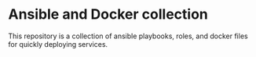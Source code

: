 # Ansible and Docker collection

This repository is a collection of ansible playbooks, roles, and docker files for quickly deploying services.
